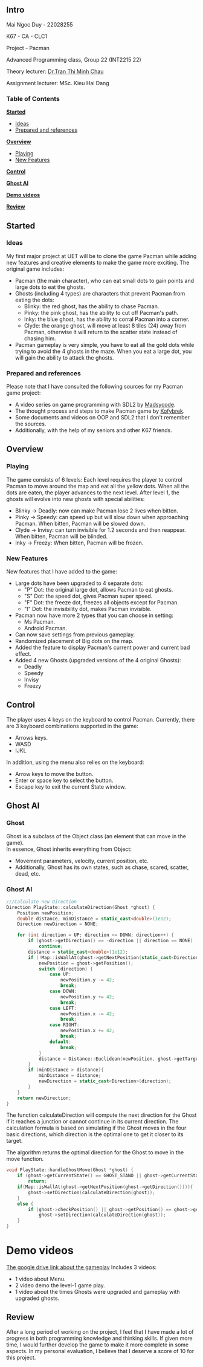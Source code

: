 ## Intro

Mai Ngoc Duy - 22028255 

K67 - CA - CLC1

Project - Pacman

Advanced Programming class, Group 22 (INT2215 22)

Theory lecturer:  [Dr.Tran Thi Minh Chau](https://uet.vnu.edu.vn/~chauttm/)

Assignment lecturer: MSc. Kieu Hai Dang

### Table of Contents  
**[Started](#started)**  
- [Ideas](#ideas)
- [Prepared and references](#prepared-and-references)

**[Overview](#overview)**
- [Playing](#playing)
- [New Features](#new-features)

**[Control](#control)**

**[Ghost AI](#ghost-ai)**

**[Demo videos](#demo-videos)**

**[Review](#review)**

## Started

### Ideas
My first major project at UET will be to clone the game Pacman while adding new features and creative elements to make the game more exciting.
The original game includes:
- Pacman (the main character), who can eat small dots to gain points and large dots to eat the ghosts.
- Ghosts (including 4 types) are characters that prevent Pacman from eating the dots:
  - Blinky: the red ghost, has the ability to chase Pacman.
  - Pinky: the pink ghost, has the ability to cut off Pacman's path.
  - Inky: the blue ghost, has the ability to corral Pacman into a corner.
  - Clyde: the orange ghost, will move at least 8 tiles (24) away from Pacman, otherwise it will return to the scatter state instead of chasing him.
- Pacman gameplay is very simple, you have to eat all the gold dots while trying to avoid the 4 ghosts in the maze. When you eat a large dot, you will gain the ability to attack the ghosts.
### Prepared and references
Please note that I have consulted the following sources for my Pacman game project:
- A video series on game programming with SDL2 by [Madsycode](https://www.youtube.com/watch?v=1KD4Ae0tX0g&list=PL-K0viiuJ2RctP5nlJlqmHGeh66-GOZR).
- The thought process and steps to make Pacman game by [Kofybrek](https://youtu.be/vC0d1rDmPBs).
- Some documents and videos on OOP and SDL2 that I don't remember the sources.
- Additionally, with the help of my seniors and other K67 friends.

## Overview

### Playing
The game consists of 6 levels:
Each level requires the player to control Pacman to move around the map and eat all the yellow dots.
When all the dots are eaten, the player advances to the next level.
After level 1, the ghosts will evolve into new ghosts with special abilities:
- Blinky -> Deadly: now can make Pacman lose 2 lives when bitten.
- Pinky -> Speedy: can speed up but will slow down when approaching Pacman. When bitten, Pacman will be slowed down.
- Clyde -> Invisy: can turn invisible for 1.2 seconds and then reappear. When bitten, Pacman will be blinded.
- Inky -> Freezy: When bitten, Pacman will be frozen.

### New Features
New features that I have added to the game:
- Large dots have been upgraded to 4 separate dots:
    - "P" Dot: the original large dot, allows Pacman to eat ghosts.
    - "S" Dot: the speed dot, gives Pacman super speed.
    - "F" Dot: the freeze dot, freezes all objects except for Pacman.
    - "I" Dot: the invisibility dot, makes Pacman invisible.
- Pacman now have more 2 types that you can choose in setting:
    - Ms Pacman.
    - Android Pacman.
- Can now save settings from previous gameplay. 
- Randomized placement of Big dots on the map.
- Added the feature to display Pacman's current power and current bad effect.
- Added 4 new Ghosts (upgraded versions of the 4 original Ghosts):
    - Deadly
    - Speedy
    - Invisy
    - Freezy
## Control
The player uses 4 keys on the keyboard to control Pacman.
Currently, there are 3 keyboard combinations supported in the game:
- Arrows keys.
- WASD
- IJKL

In addition, using the menu also relies on the keyboard:
- Arrow keys to move the button.
- Enter or space key to select the button.
- Escape key to exit the current State window.
## Ghost AI

### Ghost
Ghost is a subclass of the Object class (an element that can move in the game).  
In essence, Ghost inherits everything from Object:
- Movement parameters, velocity, current position, etc.
- Additionally, Ghost has its own states, such as chase, scared, scatter, dead, etc.

### Ghost AI
```C++
///Calculate new Direction
Direction PlayState::calculateDirection(Ghost *ghost) {
    Position newPosition;
    double distance, minDistance = static_cast<double>(1e12);
    Direction newDirection = NONE;

    for (int direction = UP; direction <= DOWN; direction++) {
        if (ghost->getDirection() == -direction || direction == NONE)
            continue;
        distance = static_cast<double>(1e12);
        if (!Map::isWallAt(ghost->getNextPosition(static_cast<Direction>(direction)))){
            newPosition = ghost->getPosition();
            switch (direction) {
                case UP:
                    newPosition.y -= 42;
                    break;
                case DOWN:
                    newPosition.y += 42;
                    break;
                case LEFT:
                    newPosition.x -= 42;
                    break;
                case RIGHT:
                    newPosition.x += 42;
                    break;
                default:
                    break;
            }
            distance = Distance::Euclidean(newPosition, ghost->getTarget());
        }
        if (minDistance > distance){
            minDistance = distance;
            newDirection = static_cast<Direction>(direction);
        }
    }
    return newDirection;
}
```
The function calculateDirection will compute the next direction for the Ghost if it reaches a junction or cannot continue in its current direction. The calculation formula is based on simulating if the Ghost moves in the four basic directions, which direction is the optimal one to get it closer to its target.

The algorithm returns the optimal direction for the Ghost to move in the move function.
```C++
void PlayState::handleGhostMove(Ghost *ghost) {
    if (ghost->getCurrentState() == GHOST_STAND || ghost->getCurrentState() == GHOST_FREEZE)
        return;
    if(Map::isWallAt(ghost->getNextPosition(ghost->getDirection()))){
        ghost->setDirection(calculateDirection(ghost));
    }
    else {
        if (ghost->checkPosition() || ghost->getPosition() == ghost->getBlinkyStartPosition())
            ghost->setDirection(calculateDirection(ghost));
    }
}
```
# Demo videos
[The google drive link about the gameplay](https://drive.google.com/drive/folders/1XQTxJydGS0o4TwUphzdRI_Zh1Y5PGHTn?usp=share_link)
Includes 3 videos:
- 1 video about Menu.
- 2 video demo the level-1 game play.
- 1 video about the times Ghosts were upgraded and gameplay with upgraded ghosts.


## Review
After a long period of working on the project, I feel that I have made a lot of progress in both programming knowledge and thinking skills. If given more time, I would further develop the game to make it more complete in some aspects. In my personal evaluation, I believe that I deserve a score of 10 for this project.
